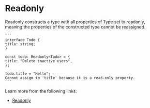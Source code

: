 # Readonly

Readonly constructs a type with all properties of Type set to readonly, meaning the properties of the constructed type cannot be reassigned.

    ```
    interface Todo {
    title: string;
    }
    
    const todo: Readonly<Todo> = {
    title: "Delete inactive users",
    };
    
    todo.title = "Hello";
    Cannot assign to 'title' because it is a read-only property.
    ```

Learn more from the following links:

- [Readonly<Type>](https://www.typescriptlang.org/docs/handbook/utility-types.html#readonlytype)